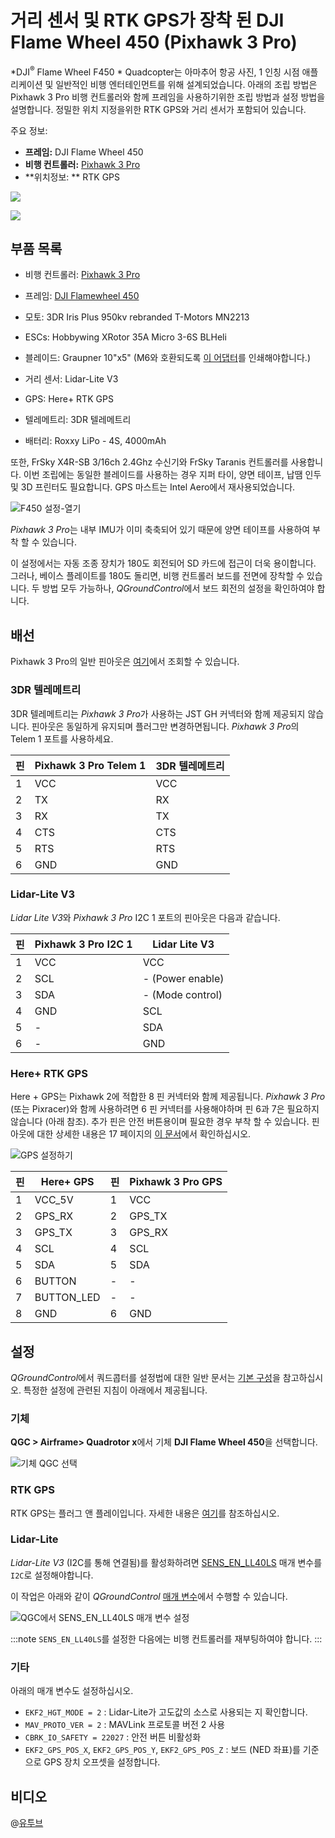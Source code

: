 # 거리 센서 및 RTK GPS가 장착 된 DJI Flame Wheel 450 (Pixhawk 3 Pro)

*DJI<sup>&reg;</sup> Flame Wheel F450 * Quadcopter는 아마추어 항공 사진, 1 인칭 시점 애플리케이션 및 일반적인 비행 엔터테인먼트를 위해 설계되었습니다. 아래의 조립 방법은 Pixhawk 3 Pro 비행 컨트롤러와 함께 프레임을 사용하기위한 조립 방법과 설정 방법을 설명합니다. 정밀한 위치 지정을위한 RTK GPS와 거리 센서가 포함되어 있습니다.

주요 정보:

- **프레임:** DJI Flame Wheel 450
- **비행 컨트롤러:** [Pixhawk 3 Pro](../flight_controller/pixhawk3_pro.md)
- **위치정보: ** RTK GPS

![](../../assets/airframes/multicopter/Flamewheel_450/f450_setup_full.jpg)

![](../../assets/airframes/multicopter/Flamewheel_450/f450_setup_back.jpg)

## 부품 목록

- 비행 컨트롤러: [Pixhawk 3 Pro](../flight_controller/pixhawk3_pro.md)
- 프레임: [DJI Flamewheel 450](http://www.dji.com/flame-wheel-arf)
- 모토: 3DR Iris Plus 950kv rebranded T-Motors MN2213
- ESCs: Hobbywing XRotor 35A Micro 3-6S BLHeli
- 블레이드: Graupner 10"x5" (M6와 호환되도록 [이 어댑터](https://drive.google.com/file/d/0B2piootk_fIKMWhIVzVPWEFGLU0/view)를 인쇄해야합니다.) <!--TODO-->

- 거리 센서: Lidar-Lite V3

- GPS: Here+ RTK GPS
- 텔레메트리: 3DR 텔레메트리
- 배터리: Roxxy LiPo - 4S, 4000mAh

또한, FrSky X4R-SB 3/16ch 2.4Ghz 수신기와 FrSky Taranis 컨트롤러를 사용합니다. 이번 조립에는 동일한 블레이드를 사용하는 경우 지퍼 타이, 양면 테이프, 납땜 인두 및 3D 프린터도 필요합니다. GPS 마스트는 Intel Aero에서 재사용되었습니다.

![F450 설정-열기](../../assets/airframes/multicopter/Flamewheel_450/f450_setup_open.jpg)

*Pixhawk 3 Pro*는 내부 IMU가 이미 축축되어 있기 때문에 양면 테이프를 사용하여 부착 할 수 있습니다.

이 설정에서는 자동 조종 장치가 180도 회전되어 SD 카드에 접근이 더욱 용이합니다. 그러나, 베이스 플레이트를 180도 돌리면, 비행 컨트롤러 보드를 전면에 장착할 수 있습니다. 두 방법 모두 가능하나, *QGroundControl*에서 보드 회전의 설정을 확인하여야 합니다.

## 배선

Pixhawk 3 Pro의 일반 핀아웃은 [여기](https://drotek.gitbook.io/pixhawk-3-pro/hardware/inputs-outputs)에서 조회할 수 있습니다.

### 3DR 텔레메트리

3DR 텔레메트리는 *Pixhawk 3 Pro*가 사용하는 JST GH 커넥터와 함께 제공되지 않습니다. 핀아웃은 동일하게 유지되며 플러그만 변경하면됩니다. *Pixhawk 3 Pro*의 Telem 1 포트를 사용하세요.

| 핀 | Pixhawk 3 Pro Telem 1 | 3DR 텔레메트리 |
| - | --------------------- | --------- |
| 1 | VCC                   | VCC       |
| 2 | TX                    | RX        |
| 3 | RX                    | TX        |
| 4 | CTS                   | CTS       |
| 5 | RTS                   | RTS       |
| 6 | GND                   | GND       |

### Lidar-Lite V3

*Lidar Lite V3*와 *Pixhawk 3 Pro* I2C 1 포트의 핀아웃은 다음과 같습니다.

| 핀 | Pixhawk 3 Pro I2C 1 | Lidar Lite V3    |
| - | ------------------- | ---------------- |
| 1 | VCC                 | VCC              |
| 2 | SCL                 | - (Power enable) |
| 3 | SDA                 | - (Mode control) |
| 4 | GND                 | SCL              |
| 5 | -                   | SDA              |
| 6 | -                   | GND              |

### Here+ RTK GPS

Here + GPS는 Pixhawk 2에 적합한 8 핀 커넥터와 함께 제공됩니다. *Pixhawk 3 Pro* (또는 Pixracer)와 함께 사용하려면 6 핀 커넥터를 사용해야하며 핀 6과 7은 필요하지 않습니다 (아래 참조). 추가 핀은 안전 버튼용이며 필요한 경우 부착 할 수 있습니다. 핀아웃에 대한 상세한 내용은 17 페이지의 [이 문서](http://www.hex.aero/wp-content/uploads/2016/07/DRS_Pixhawk-2-17th-march-2016.pdf)에서 확인하십시오.

![GPS 설정하기](../../assets/airframes/multicopter/Flamewheel_450/f450_setup_gps.jpg)

| 핀 | Here+ GPS  | 핀 | Pixhawk 3 Pro GPS |
| - | ---------- | - | ----------------- |
| 1 | VCC_5V     | 1 | VCC               |
| 2 | GPS_RX     | 2 | GPS_TX            |
| 3 | GPS_TX     | 3 | GPS_RX            |
| 4 | SCL        | 4 | SCL               |
| 5 | SDA        | 5 | SDA               |
| 6 | BUTTON     | - | -                 |
| 7 | BUTTON_LED | - | -                 |
| 8 | GND        | 6 | GND               |

## 설정

*QGroundControl*에서 쿼드콥터를 설정법에 대한 일반 문서는 [기본 구성](../config/README.md)을 참고하십시오. 특정한 설정에 관련된 지침이 아래에서 제공됩니다.

### 기체

**QGC > Airframe> Quadrotor x**에서 기체 **DJI Flame Wheel 450**을 선택합니다.

![기체 QGC 선택](../../assets/airframes/multicopter/Flamewheel_450/f450_setup_airframe.png)

### RTK GPS

RTK GPS는 플러그 앤 플레이입니다. 자세한 내용은 [여기](../advanced_features/rtk-gps.md)를 참조하십시오.

### Lidar-Lite

*Lidar-Lite V3* (I2C를 통해 연결됨)를 활성화하려면 [SENS_EN_LL40LS](../advanced_config/parameter_reference.md#SENS_EN_LL40LS) 매개 변수를 `I2C`로 설정해야합니다.

이 작업은 아래와 같이 *QGroundControl* [매개 변수](https://docs.qgroundcontrol.com/en/SetupView/Parameters.html)에서 수행할 수 있습니다.

![QGC에서 SENS_EN_LL40LS 매개 변수 설정](../../assets/airframes/multicopter/Flamewheel_450/f450_qgc_setup_i2c.png)

:::note
`SENS_EN_LL40LS`를 설정한 다음에는 비행 컨트롤러를 재부팅하여야 합니다.
:::

### 기타

아래의 매개 변수도 설정하십시오.

- `EKF2_HGT_MODE = 2` : Lidar-Lite가 고도값의 소스로 사용되는 지 확인합니다.
- `MAV_PROTO_VER = 2` : MAVLink 프로토콜 버전 2 사용
- `CBRK_IO_SAFETY = 22027` : 안전 버튼 비활성화
- `EKF2_GPS_POS_X`, `EKF2_GPS_POS_Y`, `EKF2_GPS_POS_Z` : 보드 (NED 좌표)를 기준으로 GPS 장치 오프셋을 설정합니다.

## 비디오

@[유투브](https://youtu.be/JovSwzoTepU)